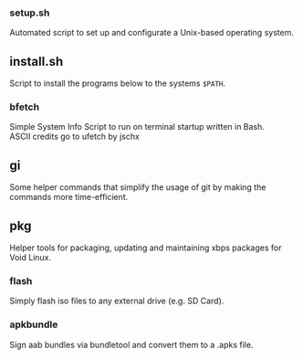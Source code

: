 ### setup.sh

Automated script to set up and configurate a Unix-based operating system.

## install.sh

Script to install the programs below to the systems `$PATH`.

### bfetch

Simple System Info Script to run on terminal startup written in Bash.\
ASCII credits go to ufetch by jschx

## gi

Some helper commands that simplify the usage of git by making the commands
more time-efficient.

## pkg

Helper tools for packaging, updating and maintaining xbps packages for Void
Linux.

### flash

Simply flash iso files to any external drive (e.g. SD Card).

### apkbundle

Sign aab bundles via bundletool and convert them to a .apks file.
